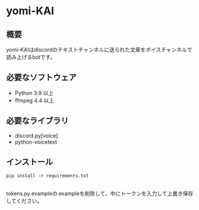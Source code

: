 # yomi-KAI
## 概要
yomi-KAIはdiscordのテキストチャンネルに送られた文章をボイスチャンネルで読み上げるbotです。
## 必要なソフトウェア
- Python 3.9 以上  
- ffmpeg 4.4 以上
## 必要なライブラリ
- discord.py[voice]  
- python-voicetext
## インストール
`pip install -r requirements.txt`
##
tokens.py.exampleの.exampleを削除して、中にトークンを入力して上書き保存してください。
